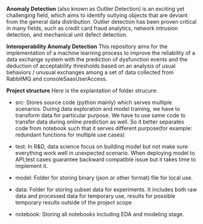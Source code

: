 
**Anomaly Detection**
(also known as Outlier Detection) is an exciting yet challenging field, which aims to identify outlying objects that
 are deviant from the general data distribution. 
Outlier detection has been proven critical in many fields, such as credit card fraud analytics, network intrusion detection, and mechanical unit defect detection.


**Interoperability Anomaly Detection**
This repository aims for the implementation of a machine learning process to improve the reliability of a data exchange system with 
the prediction of dysfunction events and the deduction of acceptability thresholds based on an analysis of usual behaviors / unusual exchanges 
among a set of data collected from RabbitMQ and consoleSaasUserAccess.



**Project structure**
Here is the explantation of folder strucure:

    
*  src: Stores source code (python mainly) which serves multiple scenarios. 
    During data exploration and model training, we have to transform data for particular purpose. We have to use same code to transfer data during online prediction as well.
    So it better separates code from notebook such that it serves different purpose(for example: redundant functions for multiple use cases)

    
*  test: In R&D, data science focus on building model but not make sure everything work well in unexpected scenario.
  When deploying model to API,test cases guarantee backward compatible issue but it takes time to implement it.
  
*   model: Folder for storing binary (json or other format) file for local use.
    
*  data: Folder for storing subset data for experiments. It includes both raw data and processed data for temporary use, results for possible temporary results outside of 
the project scope
    
*  notebook: Storing all notebooks including EDA and modeling stage.

